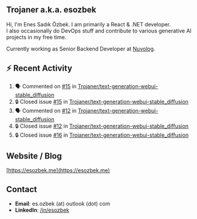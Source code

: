 ##  Trojaner a.k.a. esozbek
Hi, I'm Enes Sadık Özbek. I am primarily a React & .NET developer.  
I also occasionally do DevOps stuff and contribute to various generative AI projects in my free time.

Currently working as Senior Backend Developer at [Nuvolog](https://nuvolog.com/).

## :zap: Recent Activity

<!--START_SECTION:activity-->
1. 🗣 Commented on [#15](https://github.com/Trojaner/text-generation-webui-stable_diffusion/issues/15#issuecomment-2062277824) in [Trojaner/text-generation-webui-stable_diffusion](https://github.com/Trojaner/text-generation-webui-stable_diffusion)
2. 🔒 Closed issue [#15](https://github.com/Trojaner/text-generation-webui-stable_diffusion/issues/15) in [Trojaner/text-generation-webui-stable_diffusion](https://github.com/Trojaner/text-generation-webui-stable_diffusion)
3. 🗣 Commented on [#12](https://github.com/Trojaner/text-generation-webui-stable_diffusion/issues/12#issuecomment-2062272248) in [Trojaner/text-generation-webui-stable_diffusion](https://github.com/Trojaner/text-generation-webui-stable_diffusion)
4. 🔒 Closed issue [#12](https://github.com/Trojaner/text-generation-webui-stable_diffusion/issues/12) in [Trojaner/text-generation-webui-stable_diffusion](https://github.com/Trojaner/text-generation-webui-stable_diffusion)
5. 🔒 Closed issue [#16](https://github.com/Trojaner/text-generation-webui-stable_diffusion/issues/16) in [Trojaner/text-generation-webui-stable_diffusion](https://github.com/Trojaner/text-generation-webui-stable_diffusion)
<!--END_SECTION:activity-->

## Website / Blog
[https://esozbek.me](https://esozbek.me)

## Contact
- **Email**: es.ozbek (at) outlook (dot) com
- **LinkedIn**: [/in/esozbek](https://linkedin.com/in/esozbek)
